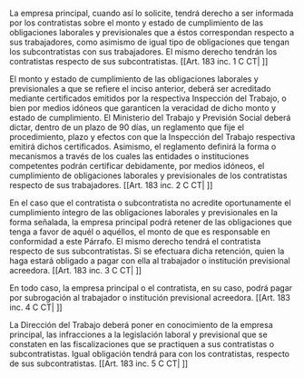 La empresa principal, cuando así lo solicite, tendrá derecho a ser informada por los contratistas sobre el monto y estado de cumplimiento de las obligaciones laborales y previsionales que a éstos correspondan respecto a sus trabajadores, como asimismo de igual tipo de obligaciones que tengan los subcontratistas con sus trabajadores. El mismo derecho tendrán los contratistas respecto de sus subcontratistas. [[Art. 183 inc. 1 C CT| ]]

El monto y estado de cumplimiento de las obligaciones laborales y previsionales a que se refiere el inciso anterior, deberá ser acreditado mediante certificados emitidos por la respectiva Inspección del Trabajo, o bien por medios idóneos que garanticen la veracidad de dicho monto y estado de cumplimiento. El Ministerio del Trabajo y Previsión Social deberá dictar, dentro de un plazo de 90 días, un reglamento que fije el procedimiento, plazo y efectos con que la Inspección del Trabajo respectiva emitirá dichos certificados. Asimismo, el reglamento definirá la forma o mecanismos a través de los cuales las entidades o instituciones competentes podrán certificar debidamente, por medios idóneos, el cumplimiento de obligaciones laborales y previsionales de los contratistas respecto de sus trabajadores. [[Art. 183 inc. 2 C CT| ]]

En el caso que el contratista o subcontratista no acredite oportunamente el cumplimiento íntegro de las obligaciones laborales y previsionales en la forma señalada, la empresa principal podrá retener de las obligaciones que tenga a favor de aquél o aquéllos, el monto de que es responsable en conformidad a este Párrafo. El mismo derecho tendrá el contratista respecto de sus subcontratistas. Si se efectuara dicha retención, quien la haga estará obligado a pagar con ella al trabajador o institución previsional acreedora. [[Art. 183 inc. 3 C CT| ]]

En todo caso, la empresa principal o el contratista, en su caso, podrá pagar por subrogación al trabajador o institución previsional acreedora. [[Art. 183 inc. 4 C CT| ]]

La Dirección del Trabajo deberá poner en conocimiento de la empresa principal, las infracciones a la legislación laboral y previsional que se constaten en las fiscalizaciones que se practiquen a sus contratistas o subcontratistas. Igual obligación tendrá para con los contratistas, respecto de sus subcontratistas. [[Art. 183 inc. 5 C CT| ]]